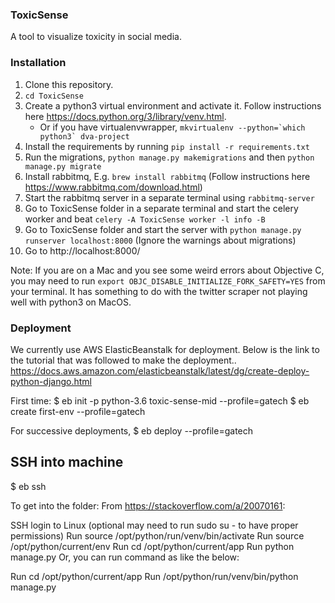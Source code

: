 ### ToxicSense

A tool to visualize toxicity in social media.

### Installation

1. Clone this repository.
2. `cd ToxicSense`
3. Create a python3 virtual environment and activate it. Follow instructions here https://docs.python.org/3/library/venv.html.
    - Or if you have virtualenvwrapper, ```mkvirtualenv --python=`which python3` dva-project```
4. Install the requirements by running `pip install -r requirements.txt`
5. Run the migrations, `python manage.py makemigrations` and then `python manage.py migrate`
6. Install rabbitmq, E.g. `brew install rabbitmq` (Follow instructions here https://www.rabbitmq.com/download.html)
7. Start the rabbitmq server in a separate terminal using `rabbitmq-server`
8. Go to ToxicSense folder in a separate terminal and start the celery worker and beat `celery -A ToxicSense worker -l info -B`
9. Go to ToxicSense folder and start the server with `python manage.py runserver localhost:8000` (Ignore the warnings about migrations)
10. Go to http://localhost:8000/

Note: If you are on a Mac and you see some weird errors about Objective C, you may need to run `export OBJC_DISABLE_INITIALIZE_FORK_SAFETY=YES` from your terminal. It has something to do with the twitter scraper not playing well with python3 on MacOS.

### Deployment

We currently use AWS ElasticBeanstalk for deployment.
Below is the link to the tutorial that was followed to make the deployment..
https://docs.aws.amazon.com/elasticbeanstalk/latest/dg/create-deploy-python-django.html


First time:
$ eb init -p python-3.6 toxic-sense-mid --profile=gatech
$ eb create first-env --profile=gatech

For successive deployments, 
$ eb deploy --profile=gatech

## SSH into machine

$ eb ssh 

To get into the folder:
From https://stackoverflow.com/a/20070161:

SSH login to Linux
(optional may need to run sudo su - to have proper permissions)
Run source /opt/python/run/venv/bin/activate
Run source /opt/python/current/env
Run cd /opt/python/current/app
Run python manage.py <commands>
Or, you can run command as like the below:

Run cd /opt/python/current/app
Run /opt/python/run/venv/bin/python manage.py <command>
